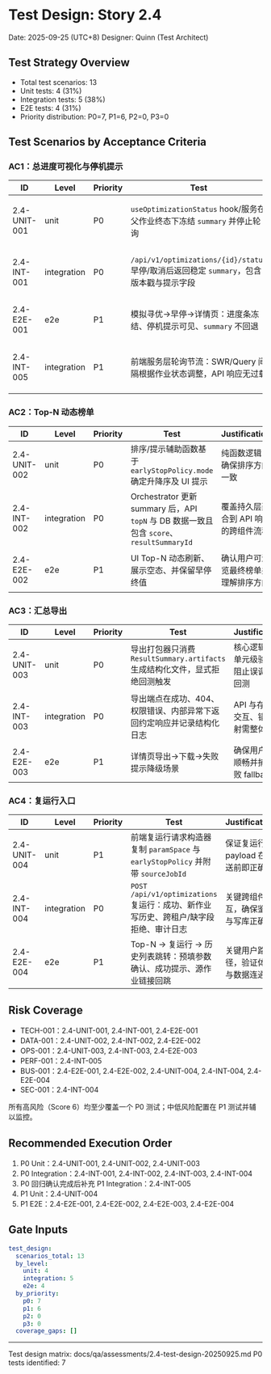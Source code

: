 # Test Design: Story 2.4

Date: 2025-09-25 (UTC+8)
Designer: Quinn (Test Architect)

## Test Strategy Overview

- Total test scenarios: 13
- Unit tests: 4 (31%)
- Integration tests: 5 (38%)
- E2E tests: 4 (31%)
- Priority distribution: P0=7, P1=6, P2=0, P3=0

## Test Scenarios by Acceptance Criteria

### AC1：总进度可视化与停机提示

| ID             | Level       | Priority | Test                                                                                       | Justification                                                                 | Mitigates |
|----------------|-------------|----------|--------------------------------------------------------------------------------------------|--------------------------------------------------------------------------------|-----------|
| 2.4-UNIT-001   | unit        | P0       | `useOptimizationStatus` hook/服务在父作业终态下冻结 `summary` 并停止轮询                    | 纯逻辑判断与状态机分支，需快速保证停机后不再刷新                               | TECH-001 |
| 2.4-INT-001    | integration | P0       | `/api/v1/optimizations/{id}/status` 早停/取消后返回稳定 `summary`，包含版本戳与提示字段      | 验证 API、持久层与状态锁配合，确保终值一致                                     | TECH-001 |
| 2.4-E2E-001    | e2e         | P1       | 模拟寻优→早停→详情页：进度条冻结、停机提示可见、`summary` 不回退                          | 端到端确认用户体验与提示文案符合 AC                                            | TECH-001, BUS-001 |
| 2.4-INT-005    | integration | P1       | 前端服务层轮询节流：SWR/Query 间隔根据作业状态调整，API 响应无过载                        | 验证轮询调度与 API 节流策略，防止性能退化                                      | PERF-001 |

### AC2：Top-N 动态榜单

| ID             | Level       | Priority | Test                                                                                       | Justification                                                                 | Mitigates |
|----------------|-------------|----------|--------------------------------------------------------------------------------------------|--------------------------------------------------------------------------------|-----------|
| 2.4-UNIT-002   | unit        | P0       | 排序/提示辅助函数基于 `earlyStopPolicy.mode` 确定升降序及 UI 提示                          | 纯函数逻辑，确保排序方向一致                                                   | DATA-001 |
| 2.4-INT-002    | integration | P0       | Orchestrator 更新 summary 后，API `topN` 与 DB 数据一致且包含 `score`、`resultSummaryId`   | 覆盖持久层聚合到 API 响应的跨组件流程                                          | DATA-001 |
| 2.4-E2E-002    | e2e         | P1       | UI Top-N 动态刷新、展示空态、并保留早停终值                                               | 确认用户可浏览最终榜单并理解排序方向                                           | DATA-001, BUS-001 |

### AC3：汇总导出

| ID             | Level       | Priority | Test                                                                                       | Justification                                                                 | Mitigates |
|----------------|-------------|----------|--------------------------------------------------------------------------------------------|--------------------------------------------------------------------------------|-----------|
| 2.4-UNIT-003   | unit        | P0       | 导出打包器只消费 `ResultSummary.artifacts` 生成结构化文件，显式拒绝回测触发               | 核心逻辑可在单元级验证，阻止误调用重回测                                       | OPS-001 |
| 2.4-INT-003    | integration | P0       | 导出端点在成功、404、权限错误、内部异常下返回约定响应并记录结构化日志                     | API 与存储层交互、错误映射需整体验证                                           | OPS-001 |
| 2.4-E2E-003    | e2e         | P1       | 详情页导出→下载→失败提示降级场景                                                          | 确保用户流程顺畅并捕获失败 fallback                                            | OPS-001 |

### AC4：复运行入口

| ID             | Level       | Priority | Test                                                                                       | Justification                                                                 | Mitigates |
|----------------|-------------|----------|--------------------------------------------------------------------------------------------|--------------------------------------------------------------------------------|-----------|
| 2.4-UNIT-004   | unit        | P1       | 前端复运行请求构造器复制 `paramSpace` 与 `earlyStopPolicy` 并附带 `sourceJobId`            | 保证复运行 payload 在发送前即正确                                             | BUS-001 |
| 2.4-INT-004    | integration | P0       | `POST /api/v1/optimizations` 复运行：成功、新作业写历史、跨租户/缺字段拒绝、审计日志       | 关键跨组件交互，确保鉴权与写库正确                                             | SEC-001, BUS-001 |
| 2.4-E2E-004    | e2e         | P1       | Top-N → 复运行 → 历史列表跳转：预填参数确认、成功提示、源作业链接回跳                     | 关键用户路径，验证体验与数据连通性                                             | BUS-001 |

## Risk Coverage

- TECH-001：2.4-UNIT-001, 2.4-INT-001, 2.4-E2E-001
- DATA-001：2.4-UNIT-002, 2.4-INT-002, 2.4-E2E-002
- OPS-001：2.4-UNIT-003, 2.4-INT-003, 2.4-E2E-003
- PERF-001：2.4-INT-005
- BUS-001：2.4-E2E-001, 2.4-E2E-002, 2.4-UNIT-004, 2.4-INT-004, 2.4-E2E-004
- SEC-001：2.4-INT-004

所有高风险（Score 6）均至少覆盖一个 P0 测试；中低风险配置在 P1 测试并辅以监控。

## Recommended Execution Order

1. P0 Unit：2.4-UNIT-001, 2.4-UNIT-002, 2.4-UNIT-003
2. P0 Integration：2.4-INT-001, 2.4-INT-002, 2.4-INT-003, 2.4-INT-004
3. P0 回归确认完成后补充 P1 Integration：2.4-INT-005
4. P1 Unit：2.4-UNIT-004
5. P1 E2E：2.4-E2E-001, 2.4-E2E-002, 2.4-E2E-003, 2.4-E2E-004

## Gate Inputs

```yaml
test_design:
  scenarios_total: 13
  by_level:
    unit: 4
    integration: 5
    e2e: 4
  by_priority:
    p0: 7
    p1: 6
    p2: 0
    p3: 0
  coverage_gaps: []
```

---

Test design matrix: docs/qa/assessments/2.4-test-design-20250925.md
P0 tests identified: 7
